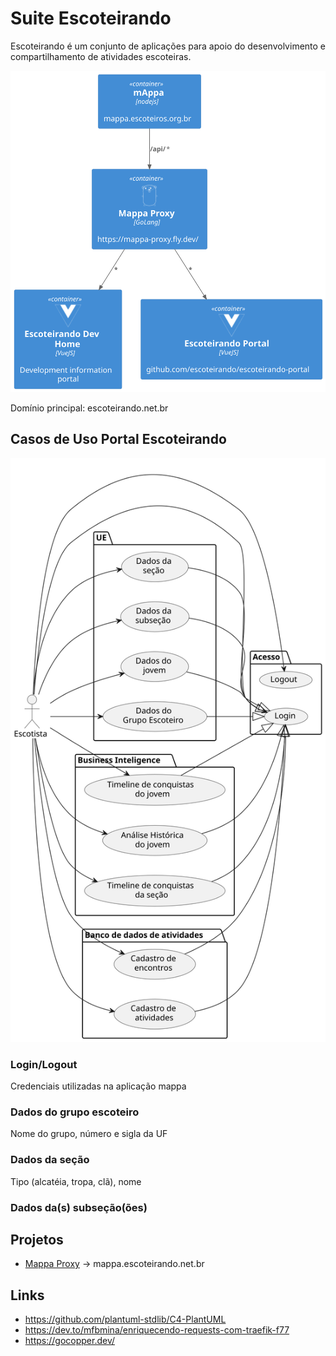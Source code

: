 # Suite Escoteirando

Escoteirando é um conjunto de aplicações para apoio do desenvolvimento e compartilhamento de atividades escoteiras.

![Architecture](Architecture.svg)

Domínio principal: escoteirando.net.br

## Casos de Uso Portal Escoteirando

![UC](escoteirando_portal_uc.svg)


### Login/Logout

Credenciais utilizadas na aplicação mappa

### Dados do grupo escoteiro

Nome do grupo, número e sigla da UF

### Dados da seção

Tipo (alcatéia, tropa, clã), nome

### Dados da(s) subseção(ões)







## Projetos

* [Mappa Proxy](https://github.com/escoteirando/mappa-proxy) -> mappa.escoteirando.net.br

## Links

* https://github.com/plantuml-stdlib/C4-PlantUML
* https://dev.to/mfbmina/enriquecendo-requests-com-traefik-f77
* https://gocopper.dev/
